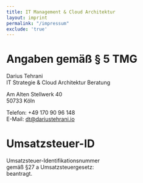 ```yaml
---
title: IT Management & Cloud Architektur
layout: imprint
permalink: "/impressum"
exclude: 'true'
---
```

# Angaben gemäß § 5 TMG
Darius Tehrani  
IT Strategie & Cloud Architektur Beratung

Am Alten Stellwerk 40  
50733 Köln  

Telefon: +49 170 90 96 148  
E-Mail:	dt@dariustehrani.io

# Umsatzsteuer-ID

Umsatzsteuer-Identifikationsnummer  
gemäß §27 a Umsatzsteuergesetz:  
beantragt.